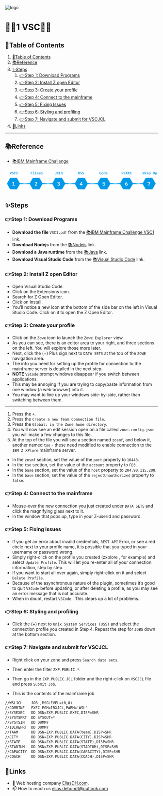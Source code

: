![logo](https://eliasdh.com/assets/media/images/logo-github.png)
# 💙🤍1 VSC🤍💙

## 📘Table of Contents

1. [📘Table of Contents](#📘table-of-contents)
2. [📚Reference](#📚reference)
3. [✨Steps](#✨steps)
    1. [👉Step 1: Download Programs](#👉step-1-download-programs)
    2. [👉Step 2: Install Z open Editor](#👉step-2-install-z-open-editor)
    3. [👉Step 3: Create your profile](#👉step-3-create-your-profile)
    4. [👉Step 4: Connect to the mainframe](#👉step-4-connect-to-the-mainframe)
    5. [👉Step 5: Fixing Issues](#👉step-5-fixing-issues)
    6. [👉Step 6: Styling and profiling](#👉step-6-styling-and-profiling)
    7. [👉Step 7: Navigate and submit for VSCJCL](#👉step-7-navigate-and-submit-for-vscjcl)
4. [🔗Links](#🔗links)

---

## 📚Reference

- [📚IBM Mainframe Challenge](https://ibmzxplore-static.s3.eu-gb.cloud-object-storage.appdomain.cloud/VSC1.pdf)

![IBM Fundamentals](/Images/IBM-Fundamentals.png)

## ✨Steps

### 👉Step 1: Download Programs

- **Download the file** `VSC1.pdf` from the [📚IBM Mainframe Challenge VSC1](https://ibmzxplore-static.s3.eu-gb.cloud-object-storage.appdomain.cloud/VSC1.pdf) link.
- **Download Nodejs** from the [📚Nodejs](https://nodejs.org/en/download/) link.
- **Download a Java runtime** from the [📚Java](https://www.java.com/en/download/) link.
- **Download Visual Studio Code** from the [📚Visual Studio Code](https://code.visualstudio.com/download) link.

### 👉Step 2: Install Z open Editor

- Open Visual Studio Code.
- Click on the Extensions icon.
- Search for Z Open Editor.
- Click on Install.
- You’ll notice a new icon at the bottom of the side bar on the left in Visual Studio Code. Click on it to open the Z Open Editor.

### 👉Step 3: Create your profile

- Click on the `Zowe` icon to launch the `Zowe Explorer` view.
- As you can see, there is an editor area to your right, and three sections on the left. You will explore those more later.
- Next, click the (+) Plus sign next to `DATA SETS` at the top of the `ZOWE` navigation area.
- The info you need for setting up the profile for connection to the mainframe server is detailed in the next step.
- **NOTE** `VSCode` prompt windows disappear if you switch between applications.
- This may be annoying if you are trying to copy/paste information from one window (a web browser) into it.
- You may want to line up your windows side-by-side, rather than switching between them.
---
1. Press the `+`.
2. Press the `Create a new Team Connection file`.
3. Press the `Global: in the Zone home directory`.
4. You will now see an edit session open on a file called `zowe.config.json` you will make a few changes to this file.
5. At the top of the file you will see a section named `zosmf`, and below it, another named `tso` - these need modified to enable connection to the 
`IBM Z XPlore` mainframe server.
- In the `zosmf` section, set the value of the `port` property to `10443`.
- In the `tso` section, set the value of the `account` property to `FB3`.
- In the `base` section, set the value of the `host` property to `204.90.115.200`.
- In the `base` section, set the value of the `rejectUnauthorized` property to `false`.

### 👉Step 4: Connect to the mainframe

- Mouse-over the new connection you just created under `DATA SETS` and click the magnifying glass next to it.
- In the window that pops up, type in your Z-userid and password.

### 👉Step 5: Fixing Issues

- If you get an error about invalid credentials, `REST API` Error, or see a red circle next to your profile name, it is possible that you typed in your username or password wrong.
- Simply right-click on the profile you created (zxplore , for example) and select `Update Profile`. This will let you re-enter all of your connection information, step by step.
- If you want to start all over again, simply right-click on it and select `Delete Profile`. 
- Because of the asynchronous nature of the plugin, sometimes it’s good to quit `VSCode` before updating, or after deleting a profile, as you may see an error message that is not accurate.
- When in doubt, restart `VSCode` . This clears up a lot of problems.

### 👉Step 6: Styling and profiling

-  Click the (+) next to `Unix System Services (USS)` and select the connection profile you created in Step 4. Repeat the step for `JOBS` down at the bottom section.

### 👉Step 7: Navigate and submit for VSCJCL

- Right click on your zone and press `Search data sets`.
- Then enter the filter `ZXP.PUBLIC.*`.
- Then go in the `ZXP.PUBLIC.JCL` folder and the right-click on `VSCJCL` file and press `Submit Job`.

- This is the contents of the mainframe job.
```jcl
//WSLJCL    JOB ,MSGLEVEL=(0,0)
//COMBINE   EXEC PGM=IRXJCL,PARM='WSL'
//SYSEXEC   DD DSN=ZXP.PUBLIC.EXEC,DISP=SHR
//SYSTSPRT  DD SYSOUT=*
//SYSTSIN   DD DUMMY
//IDIREPRT  DD DUMMY
//TAAM      DD DSN=ZXP.PUBLIC.DATA(team),DISP=SHR
//CITY      DD DSN=ZXP.PUBLIC.DATA(CITY),DISP=SHR
//STATE     DD DSN=ZXP.PUBLIC.DATA(STATE),DISP=SHR
//STADIUM   DD DSN=ZXP.PUBLIC.DATA(STADIUM),DISP=SHR
//CAPACITY  DD DSN=ZXP.PUBLIC.DATA(CAPACITY),DISP=SHR
//COACH     DD DSN=ZXP.PUBLIC.DATA(COACH),DISP=SHR
```

## 🔗Links
- 👯 Web hosting company [EliasDH.com](https://eliasdh.com).
- 📫 How to reach us elias.dehondt@outlook.com